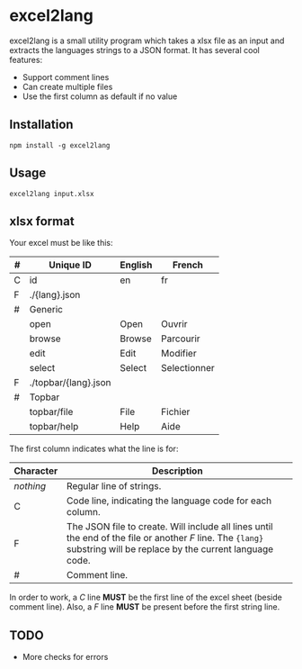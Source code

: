 # excel2lang

excel2lang is a small utility program which takes a xlsx file as an input and extracts the languages strings to a JSON format.
It has several cool features:
- Support comment lines
- Can create multiple files
- Use the first column as default if no value

## Installation

```
npm install -g excel2lang
```

## Usage

```
excel2lang input.xlsx
```

## xlsx format

Your excel must be like this:

| #   | Unique ID            | English | French       |
| --- | -------------------- | ------- | ------------ |
| C   | id                   | en      | fr           |
| F   | ./{lang}.json        |         |              |
| #   | Generic              |         |              |
|     | open                 | Open    | Ouvrir       |
|     | browse               | Browse  | Parcourir    |
|     | edit                 | Edit    | Modifier     |
|     | select               | Select  | Selectionner |
| F   | ./topbar/{lang}.json |         |              |
| #   | Topbar               |         |              |
|     | topbar/file          | File    | Fichier      |
|     | topbar/help          | Help    | Aide         |

The first column indicates what the line is for:

| Character | Description                                                                                                                                                         |
| --------- | ------------------------------------------------------------------------------------------------------------------------------------------------------------------- |
| _nothing_ | Regular line of strings.                                                                                                                                            |
| C         | Code line, indicating the language code for each column.                                                                                                            |
| F         | The JSON file to create. Will include all lines until the end of the file or another _F_ line. The `{lang}` substring will be replace by the current language code. |
| #         | Comment line.                                                                                                                                                       |

In order to work, a _C_ line __MUST__ be the first line of the excel sheet (beside comment line). Also, a _F_ line __MUST__ be present before the first string line.

## TODO
- More checks for errors